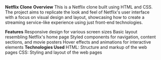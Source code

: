 <b>Netflix Clone</b>
<b>Overview</b>
This is a Netflix clone built using HTML and CSS. The project aims to replicate the look and feel of Netflix's user interface with a focus on visual design and layout, showcasing how to create a streaming service-like experience using just front-end technologies.

<b>Features</b>
Responsive design for various screen sizes
Basic layout resembling Netflix's home page
Styled components for navigation, content sections, and movie posters
Hover effects and animations for interactive elements
<b>Technologies Used</b>
HTML: Structure and markup of the web pages
CSS: Styling and layout of the web pages
